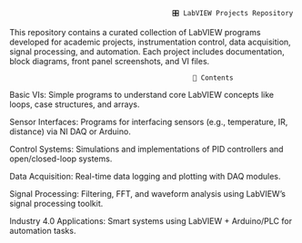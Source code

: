                                             🎛️ LabVIEW Projects Repository
This repository contains a curated collection of LabVIEW programs developed for academic projects, instrumentation control, data acquisition, signal processing, and automation.
Each project includes documentation, block diagrams, front panel screenshots, and VI files.
                                                                 
                                                 📁 Contents
Basic VIs: Simple programs to understand core LabVIEW concepts like loops, case structures, and arrays.

Sensor Interfaces: Programs for interfacing sensors (e.g., temperature, IR, distance) via NI DAQ or Arduino.

Control Systems: Simulations and implementations of PID controllers and open/closed-loop systems.

Data Acquisition: Real-time data logging and plotting with DAQ modules.

Signal Processing: Filtering, FFT, and waveform analysis using LabVIEW’s signal processing toolkit.

Industry 4.0 Applications: Smart systems using LabVIEW + Arduino/PLC for automation tasks.
